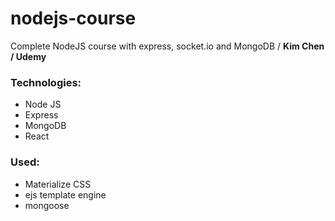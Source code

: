 # nodejs-course

Complete NodeJS course with express, socket.io and MongoDB / **Kim Chen / Udemy**

### Technologies:
- Node JS
- Express
- MongoDB
- React

### Used:
- Materialize CSS
- ejs template engine
- mongoose
